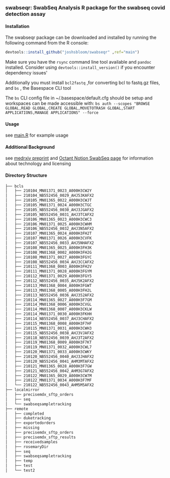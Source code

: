 ### swabseqr: SwabSeq Analysis R package for the swabseq covid detection assay

#### Installation

The swabseqr package can be downloaded and installed by running the following command from the R console:

```r
devtools::install_github("joshsbloom/swabseqr" ,ref="main")
```

Make sure you have the `rsync` command line tool available and `pandoc` installed. Consider using `devtools::install_version()` if you encounter dependency issues'

Additionally you must install `bcl2fastq` ,for converting bcl to fastq.gz files, and `bs` , the Basespace CLI tool

The `bs` CLI config file in ~/.basespace/default.cfg should be setup and workspaces can be made accessible with:
`bs auth --scopes "BROWSE GLOBAL,READ GLOBAL,CREATE GLOBAL,MOVETOTRASH GLOBAL,START APPLICATIONS,MANAGE APPLICATIONS" --force`

#### Usage
see [main.R](examples/main.R) for example usage

#### Additional Background
see [medrxiv preprint](https://www.medrxiv.org/content/10.1101/2020.08.04.20167874v2) and [Octant Notion SwabSeq page](https://www.notion.so/Octant-SwabSeq-Testing-9eb80e793d7e46348038aa80a5a901fd) for information about technology and licensing

#### Directory Structure


```bash
├── bcls
│   ├── 210104_MN01371_0023_A000H3CW2Y
│   ├── 210104_NB552456_0029_AHJ53KAFX2
│   ├── 210105_MN01365_0022_A000H3CWJT
│   ├── 210105_MN01371_0024_A000H3CTGC
│   ├── 210105_NB552456_0030_AHJ3JGAFX2
│   ├── 210105_NB552456_0031_AHJ3TCAFX2
│   ├── 210106_MN01365_0023_A000H3CWC3
│   ├── 210106_MN01371_0025_A000H3CWHM
│   ├── 210106_NB552456_0032_AHJ3N5AFX2
│   ├── 210107_MN01365_0024_A000H3FH2T
│   ├── 210107_MN01371_0026_A000H3CVFK
│   ├── 210107_NB552456_0033_AHJ5NHAFX2
│   ├── 210108_MN01365_0025_A000H3FH3K
│   ├── 210108_MN01368_0002_A000H3FH2G
│   ├── 210108_MN01371_0027_A000H3FGYC
│   ├── 210108_NB552456_0034_AHJ3CCAFX2
│   ├── 210111_MN01368_0003_A000H3FH2V
│   ├── 210111_MN01371_0028_A000H3FGYM
│   ├── 210112_MN01371_0029_A000H3FGY5
│   ├── 210112_NB552456_0035_AHJ5K2AFX2
│   ├── 210113_MN01368_0004_A000H3FGWT
│   ├── 210113_MN01368_0005_A000H3FH2L
│   ├── 210113_NB552456_0036_AHJ352AFX2
│   ├── 210114_MN01365_0027_A000H3F7GM
│   ├── 210114_MN01368_0006_A000H3CVGL
│   ├── 210114_MN01368_0007_A000H3CKLW
│   ├── 210114_MN01371_0030_A000H3FKHH
│   ├── 210114_NB552456_0037_AHJ3CHAFX2
│   ├── 210115_MN01368_0008_A000H3F7HF
│   ├── 210115_MN01371_0031_A000H3CWH3
│   ├── 210115_NB552456_0038_AHJ3VJAFX2
│   ├── 210118_NB552456_0039_AHJ3T2AFX2
│   ├── 210119_MN01368_0009_A000H3F7KT
│   ├── 210119_MN01371_0032_A000H3CWL7
│   ├── 210120_MN01371_0033_A000H3CWKY
│   ├── 210120_NB552456_0040_AHJ3JHAFX2
│   ├── 210120_NB552456_0041_AHM3MTAFX2
│   ├── 210121_MN01365_0028_A000H3F7GW
│   ├── 210121_NB552456_0042_AHM3G7AFX2
│   ├── 210122_MN01365_0029_A000H3CW7M
│   ├── 210122_MN01371_0034_A000H3F7MF
│   └── 210122_NB552456_0043_AHM5M5AFX2
├── localmirror
│   ├── precisemdx_sftp_orders
│   ├── seq
│   └── swabseqsampletracking
├── remote
│   ├── completed
│   ├── duketracking
│   ├── exportedorders
│   ├── missing
│   ├── precisemdx_sftp_orders
│   ├── precisemdx_sftp_results
│   ├── receivedsamples
│   ├── rosemaryDir
│   ├── seq
│   ├── swabseqsampletracking
│   ├── temp
│   ├── test
│   └── test2
```
